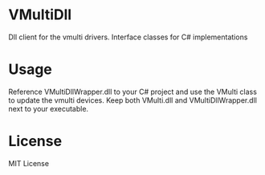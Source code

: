 VMultiDll
=========
Dll client for the vmulti drivers. Interface classes for C# implementations

Usage
=========
Reference VMultiDllWrapper.dll to your C# project and use the VMulti class to update the vmulti devices.
Keep both VMulti.dll and VMultiDllWrapper.dll next to your executable.

License
=========
MIT License
